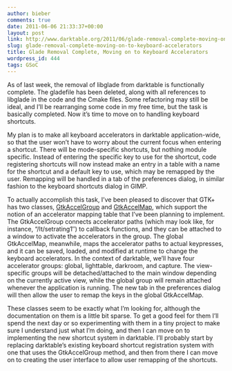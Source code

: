 ```yaml
---
author: bieber
comments: true
date: 2011-06-06 21:33:37+00:00
layout: post
link: http://www.darktable.org/2011/06/glade-removal-complete-moving-on-to-keyboard-accelerators/
slug: glade-removal-complete-moving-on-to-keyboard-accelerators
title: Glade Removal Complete, Moving on to Keyboard Accelerators
wordpress_id: 444
tags: GSoC
---
```


As of last week, the removal of libglade from darktable is functionally complete. The gladefile has been deleted, along with all references to libglade in the code and the Cmake files. Some refactoring may still be ideal, and I’ll be rearranging some code in my free time, but the task is basically completed. Now it’s time to move on to handling keyboard shortcuts.

My plan is to make all keyboard accelerators in darktable application-wide, so that the user won’t have to worry about the current focus when entering a shortcut. There will be mode-specific shortcuts, but nothing module specific. Instead of entering the specific key to use for the shortcut, code registering shortcuts will now instead make an entry in a table with a name for the shortcut and a default key to use, which may be remapped by the user. Remapping will be handled in a tab of the preferences dialog, in similar fashion to the keyboard shortcuts dialog in GIMP.

To actually accomplish this task, I’ve been pleased to discover that GTK+ has two classes, [GtkAccelGroup](https://developer.gnome.org/gtk/2.24/gtk-Keyboard-Accelerators.html) and [GtkAccelMap](https://developer.gnome.org/gtk/2.24/gtk-Accelerator-Maps.html), which support the notion of an accelerator mapping table that I’ve been planning to implement. The GtkAccelGroup connects accelerator paths (which may look like, for instance, “<Darktable>/lt/setrating1″) to callback functions, and they can be attached to a window to activate the accelerators in the group. The global GtkAccelMap, meanwhile, maps the accelerator paths to actual keypresses, and it can be saved, loaded, and modified at runtime to change the keyboard accelerators. In the context of darktable, we’ll have four accelerator groups: global, lighttable, darkroom, and capture. The view-specific groups will be detached/attached to the main window depending on the currently active view, while the global group will remain attached whenever the application is running. The new tab in the preferences dialog will then allow the user to remap the keys in the global GtkAccelMap.

These classes seem to be exactly what I’m looking for, although the documentation on them is a little bit sparse. To get a good feel for them I’ll spend the next day or so experimenting with them in a tiny project to make sure I understand just what I’m doing, and then I can move on to implementing the new shortcut system in darktable. I’ll probably start by replacing darktable’s existing keyboard shortcut registration system with one that uses the GtkAccelGroup method, and then from there I can move on to creating the user interface to allow user remapping of the shortcuts.


